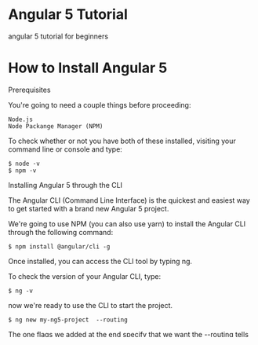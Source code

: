 # Angular 5 Tutorial
angular 5 tutorial for beginners

# How to Install Angular 5

Prerequisites

You're going to need a couple things before proceeding:

    Node.js
    Node Packange Manager (NPM)

To check whether or not you have both of these installed, visiting your command line or console and type:

    $ node -v
    $ npm -v
    
Installing Angular 5 through the CLI

The Angular CLI (Command Line Interface) is the quickest and easiest way to get started with a brand new Angular 5 project. 

We're going to use NPM (you can also use yarn) to install the Angular CLI through the following command:

    $ npm install @angular/cli -g

Once installed, you can access the CLI tool by typing ng.

To check the version of your Angular CLI, type:

    $ ng -v
    
now we're ready to use the CLI to start the project.
 
    $ ng new my-ng5-project  --routing
 
The one flags we added at the end specify that we want the --routing tells the CLI to provide us with the routing scaffolding.

It will run for awhile and then prompt you that you can cd into the new project folder. To do that, simply type

    
    $ cd my-ng5-project
    
To serve your project in the browser, which is useful for development as it automatically compiles your project and reloads it in the browser, type:

    $ ng serve
    
Now You have a fresh copy of Angular 5 ready and waiting for you to develop.
